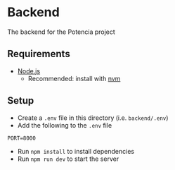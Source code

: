 # Backend

The backend for the Potencia project

## Requirements

- [Node.js](https://nodejs.org/en/)
  - Recommended: install with [nvm](https://github.com/nvm-sh/nvm)

## Setup

- Create a `.env` file in this directory (i.e. `backend/.env`)
- Add the following to the `.env` file

```
PORT=8000
```

- Run `npm install` to install dependencies
- Run `npm run dev` to start the server
